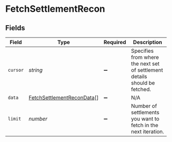 # FetchSettlementRecon


## Fields

| Field                                                                         | Type                                                                          | Required                                                                      | Description                                                                   |
| ----------------------------------------------------------------------------- | ----------------------------------------------------------------------------- | ----------------------------------------------------------------------------- | ----------------------------------------------------------------------------- |
| `cursor`                                                                      | *string*                                                                      | :heavy_minus_sign:                                                            | Specifies from where the next set of settlement details should be fetched.    |
| `data`                                                                        | [FetchSettlementReconData](../../models/shared/fetchsettlementrecondata.md)[] | :heavy_minus_sign:                                                            | N/A                                                                           |
| `limit`                                                                       | *number*                                                                      | :heavy_minus_sign:                                                            | Number of settlements you want to fetch in the next iteration.                |